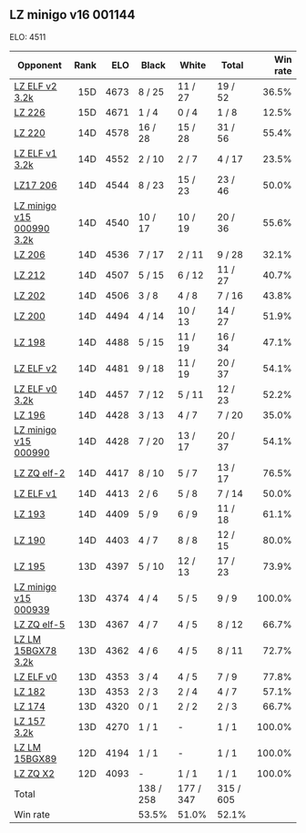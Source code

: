 ## LZ minigo v16 001144 ##

ELO: 4511

Opponent | Rank | ELO | Black | White | Total | Win rate
---------|-----:|----:|-------|-------|-------|-------:
[LZ ELF v2 3.2k](LZ%20ELF%20v2%203.2k.md) | 15D | 4673 | 8 / 25 | 11 / 27 | 19 / 52 | 36.5%
[LZ 226](LZ%20226.md) | 15D | 4671 | 1 / 4 | 0 / 4 | 1 / 8 | 12.5%
[LZ 220](LZ%20220.md) | 14D | 4578 | 16 / 28 | 15 / 28 | 31 / 56 | 55.4%
[LZ ELF v1 3.2k](LZ%20ELF%20v1%203.2k.md) | 14D | 4552 | 2 / 10 | 2 / 7 | 4 / 17 | 23.5%
[LZ17 206](LZ17%20206.md) | 14D | 4544 | 8 / 23 | 15 / 23 | 23 / 46 | 50.0%
[LZ minigo v15 000990 3.2k](LZ%20minigo%20v15%20000990%203.2k.md) | 14D | 4540 | 10 / 17 | 10 / 19 | 20 / 36 | 55.6%
[LZ 206](LZ%20206.md) | 14D | 4536 | 7 / 17 | 2 / 11 | 9 / 28 | 32.1%
[LZ 212](LZ%20212.md) | 14D | 4507 | 5 / 15 | 6 / 12 | 11 / 27 | 40.7%
[LZ 202](LZ%20202.md) | 14D | 4506 | 3 / 8 | 4 / 8 | 7 / 16 | 43.8%
[LZ 200](LZ%20200.md) | 14D | 4494 | 4 / 14 | 10 / 13 | 14 / 27 | 51.9%
[LZ 198](LZ%20198.md) | 14D | 4488 | 5 / 15 | 11 / 19 | 16 / 34 | 47.1%
[LZ ELF v2](LZ%20ELF%20v2.md) | 14D | 4481 | 9 / 18 | 11 / 19 | 20 / 37 | 54.1%
[LZ ELF v0 3.2k](LZ%20ELF%20v0%203.2k.md) | 14D | 4457 | 7 / 12 | 5 / 11 | 12 / 23 | 52.2%
[LZ 196](LZ%20196.md) | 14D | 4428 | 3 / 13 | 4 / 7 | 7 / 20 | 35.0%
[LZ minigo v15 000990](LZ%20minigo%20v15%20000990.md) | 14D | 4428 | 7 / 20 | 13 / 17 | 20 / 37 | 54.1%
[LZ ZQ elf-2](LZ%20ZQ%20elf-2.md) | 14D | 4417 | 8 / 10 | 5 / 7 | 13 / 17 | 76.5%
[LZ ELF v1](LZ%20ELF%20v1.md) | 14D | 4413 | 2 / 6 | 5 / 8 | 7 / 14 | 50.0%
[LZ 193](LZ%20193.md) | 14D | 4409 | 5 / 9 | 6 / 9 | 11 / 18 | 61.1%
[LZ 190](LZ%20190.md) | 14D | 4403 | 4 / 7 | 8 / 8 | 12 / 15 | 80.0%
[LZ 195](LZ%20195.md) | 13D | 4397 | 5 / 10 | 12 / 13 | 17 / 23 | 73.9%
[LZ minigo v15 000939](LZ%20minigo%20v15%20000939.md) | 13D | 4374 | 4 / 4 | 5 / 5 | 9 / 9 | 100.0%
[LZ ZQ elf-5](LZ%20ZQ%20elf-5.md) | 13D | 4367 | 4 / 7 | 4 / 5 | 8 / 12 | 66.7%
[LZ LM 15BGX78 3.2k](LZ%20LM%2015BGX78%203.2k.md) | 13D | 4362 | 4 / 6 | 4 / 5 | 8 / 11 | 72.7%
[LZ ELF v0](LZ%20ELF%20v0.md) | 13D | 4353 | 3 / 4 | 4 / 5 | 7 / 9 | 77.8%
[LZ 182](LZ%20182.md) | 13D | 4353 | 2 / 3 | 2 / 4 | 4 / 7 | 57.1%
[LZ 174](LZ%20174.md) | 13D | 4320 | 0 / 1 | 2 / 2 | 2 / 3 | 66.7%
[LZ 157 3.2k](LZ%20157%203.2k.md) | 13D | 4270 | 1 / 1 | - | 1 / 1 | 100.0%
[LZ LM 15BGX89](LZ%20LM%2015BGX89.md) | 12D | 4194 | 1 / 1 | - | 1 / 1 | 100.0%
[LZ ZQ X2](LZ%20ZQ%20X2.md) | 12D | 4093 | - | 1 / 1 | 1 / 1 | 100.0%
Total | | | 138 / 258 | 177 / 347 | 315 / 605 | 
Win rate| | | 53.5% | 51.0% | 52.1% | 
